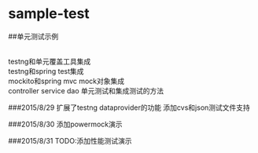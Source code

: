 # sample-test

##单元测试示例<br/><br/>

testng和单元覆盖工具集成 <br/>
testng和spring test集成 <br/>
mockito和spring mvc mock对象集成 <br/>
controller service dao 单元测试和集成测试的方法<br/>


###2015/8/29
扩展了testng dataprovider的功能
添加cvs和json测试文件支持

###2015/8/30
添加powermock演示


###2015/8/31
TODO:添加性能测试演示


